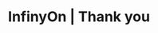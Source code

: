 ---
title: "InfinyOn | Thank you"
content:
  title: "Thank you"
  description: "Your message has been recevied, we'll be in touch shortly." 
---